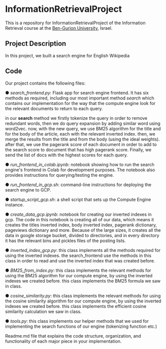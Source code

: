 # InformationRetrievalProject
This is a repository for InformationRetrievalProject of the Information Retrieval course at the [Ben-Gurion University](https://in.bgu.ac.il/), Israel.

## Project Description
In this project, we built a search engine for English Wikipedia

## Code
Our project contains the following files: 

● *search_frontend.py*: Flask app for search engine frontend. 
It has six methods as required, including our most important method *search* which contains our implementation for 
the way that the compute engine look for the relevant documents to return to each query.

in our **search** method we firstly tokenize the query in order to remove redundant words, then we do query expansion
by adding similar word using word2vec. now, with the new query, we use BM25 algorithm for the title and for the body of the article, 
each with the relevant inverted index. then, we merge the results from the title and from the body (using the ideal weights). 
after that, we use the pagerank score of each document in order to add to the search score to document that has high pagerank score.
Finally, we send the list of docs with the highest scores for each query. 

● *run_frontend_in_colab.ipynb*: notebook showing how to run the search engine's frontend
in Colab for development purposes. The notebook also provides instructions for
querying/testing the engine.

● *run_frontend_in_gcp.sh*: command-line instructions for deploying the search engine to
GCP.

● *startup_script_gcp.sh*: a shell script that sets up the Compute Engine instance. 

● *create_data_gcp.ipynb*: notebook for creating our inverted indexes in gcp. 
The code in this notebook is creating all of our data, which means it creates the titles inverted index, body inverted index, pagerank dictionary, pageviews dictionary and more.
Because of the large sizes, it creates all the data in google storage bucket, divided to directories, and in every directory it has the relevant bins and pickles files of the posting lists.

● *inverted_index_gcp.py*: this class implements all the methods required for using the inverted indexes. the search_frontend use the methods in this class in order to read and use the inverted index
that was created before. 

● *BM25_from_index.py*: this class implements the relevant methods for using the BM25 algorithm for our compute engine, by using the inverted indexes we created before.
this class implements the BM25 formula we saw in class.

● *cosine_similarity.py*: this class implements the relevant methods for using the cosine similarity algorithm for our compute engine, by using the inverted indexes we created before.
this class implements the efficient cosine similarity calculation we saw in class.

● *tools.py*: this class implements our helper methods that we used for implementing the search functions of our engine (tokenizing function etc.)





 Readme.md file that explains the code structure, organization, and functionality of each major piece in your implementation.